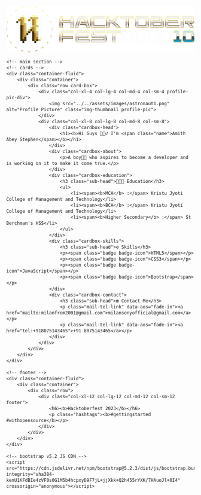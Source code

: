 <!DOCTYPE html>
<html lang="en">
<head>
    <meta charset="UTF-8">
    <meta name="viewport" content="width=device-width, initial-scale=1.0">
    <title>Hacktoberfest Contribution</title>
    <link rel="icon" type="image/x-icon" href="../../assets/images/favicon.svg">
    <!-- bootstrap v5.2 CSS CDN -->
    <link href="https://cdn.jsdelivr.net/npm/bootstrap@5.2.3/dist/css/bootstrap.min.css" rel="stylesheet" integrity="sha384-rbsA2VBKQhggwzxH7pPCaAqO46MgnOM80zW1RWuH61DGLwZJEdK2Kadq2F9CUG65" crossorigin="anonymous">
    <!-- google fonts -->
    <link rel="preconnect" href="https://fonts.googleapis.com">
    <link rel="preconnect" href="https://fonts.gstatic.com" crossorigin>
    <link href="https://fonts.googleapis.com/css2?family=Montserrat:wght@400;500;600;700;800;900&family=Roboto:wght@400;500;700;900&display=swap" rel="stylesheet">
    <!-- custom CSS -->
    <link rel="stylesheet" href="../../css/template.css">
</head>
<body>
    <!--Navbar Section-->
    <div class="navbar-section fixed-top">
        <nav class="navbar">
            <div class="container">
                <a class="navbar-brand" href="../../index.html">
                    <img src="../../assets/images/logo-hacktoberfest.svg" alt="Logo" class="d-inline-block align-text-top">
                </a>
            </div>
        </nav>
    </div>

    <!-- main section -->
    <!-- cards -->
    <div class="container-fluid">
        <div class="container">
            <div class="row card-box">
                <div class="col-xl-4 col-lg-4 col-md-4 col-sm-4 profile-pic-div">
                    <img src="../../assets/images/astronaut1.png" alt="Profile Picture" class="img-thumbnail profile-pic">
                </div>
                <div class="col-xl-8 col-lg-8 col-md-8 col-sm-8">
                    <div class="cardbox-head">
                        <h1><b>Hi Guys 🙋🏻‍♂️ I'm <span class="name">Amith Abey Stephen</span></b></h1>
                    </div>
                    <div class="cardbox-about">
                        <p>A boy👦🏻 who aspires to become a developer and is working on it to make it come true.</p>
                    </div>
                    <div class="cardbox-education">
                        <h3 class="sub-head">👨🏻‍🎓 Education</h3>
                        <ul>
                            <li><span><b>MCA</b> :</span> Kristu Jyoti College of Management and Technology</li>
                            <li><span><b>BCA</b> :</span> Kristu Jyoti College of Management and Technology</li>
                            <li><span><b>Higher Secondary</b> :</span> St Berchman's HSS</li>
                        </ul>
                    </div>
                    <div class="cardbox-skills">
                        <h3 class="sub-head">⚙️ Skills</h3>
                        <p><span class="badge badge-icon">HTML5</span></p>
                        <p><span class="badge badge-icon">CSS3</span></p>
                        <p><span class="badge badge-icon">JavaScript</span></p>
                        <p><span class="badge badge-icon">Bootstrap</span></p>
                    </div>
                    <div class="cardbox-contact">
                        <h3 class="sub-head">☎️ Contact Me</h3>
                        <p class="mail-tel-link" data-aos="fade-in"><a href="mailto:milanfrom2001@gmail.com">milansonyofficial@gmail.com</a></p>
                        <p class="mail-tel-link" data-aos="fade-in"><a href="tel:+918075143465">+91 8075143465</a></p>
                    </div>
                </div>
            </div>
        </div>
    </div>

    <!-- footer -->
    <div class="container-fluid">
        <div class="container">
            <div class="row">
                <div class="col-xl-12 col-lg-12 col-md-12 col-sm-12 footer">
                    <h6><b>Hacktoberfest 2023</b></h6>
                    <p class="hashtags"><b>#gettingstarted #withopensource</b></p>
                </div>
            </div>
        </div>
    </div>

    <!-- bootstrap v5.2 JS CDN -->
    <script src="https://cdn.jsdelivr.net/npm/bootstrap@5.2.3/dist/js/bootstrap.bundle.min.js" integrity="sha384-kenU1KFdBIe4zVF0s0G1M5b4hcpxyD9F7jL+jjXkk+Q2h455rYXK/7HAuoJl+0I4" crossorigin="anonymous"></script>
</body>
</html>

